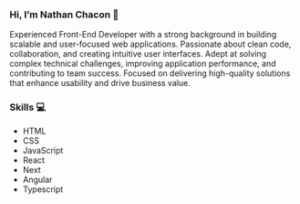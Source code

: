 ### Hi, I’m Nathan Chacon 👋

Experienced Front-End Developer with a strong background in building scalable and user-focused web applications. Passionate about clean code, collaboration, and creating intuitive user interfaces. Adept at solving complex technical challenges, improving application performance, and contributing to team success. Focused on delivering high-quality solutions that enhance usability and drive business value.

### Skills 💻
- HTML
- CSS
- JavaScript
- React
- Next
- Angular
- Typescript


